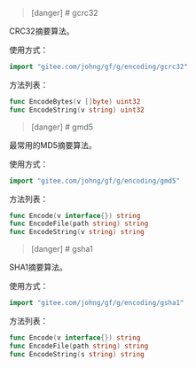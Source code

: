>[danger] # gcrc32

CRC32摘要算法。

使用方式：
```go
import "gitee.com/johng/gf/g/encoding/gcrc32"
```
方法列表：
```go
func EncodeBytes(v []byte) uint32
func EncodeString(v string) uint32
```

>[danger] # gmd5

最常用的MD5摘要算法。

使用方式：
```go
import "gitee.com/johng/gf/g/encoding/gmd5"
```
方法列表：
```go
func Encode(v interface{}) string
func EncodeFile(path string) string
func EncodeString(v string) string
```

>[danger] # gsha1

SHA1摘要算法。

使用方式：
```go
import "gitee.com/johng/gf/g/encoding/gsha1"
```
方法列表：
```go
func Encode(v interface{}) string
func EncodeFile(path string) string
func EncodeString(s string) string
```
